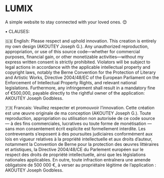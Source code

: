 # LUMIX
A simple website to stay connected with your loved ones. 😊

• CLAUSES:

🇬🇧 English:
Please respect and uphold innovation. This creation is entirely my own design (AKOUTEY Joseph G.). Any unauthorized reproduction, appropriation, or use of this source code—whether for commercial purposes, financial gain, or other monetizable activities—without my express written consent is strictly prohibited.
Violators will be subject to legal actions in accordance with the applicable intellectual property and copyright laws, notably the Berne Convention for the Protection of Literary and Artistic Works, Directive 2004/48/EC of the European Parliament on the Enforcement of Intellectual Property Rights, and relevant national legislations.
Furthermore, any infringement shall result in a mandatory fine of €500,000, payable directly to the rightful owner of the application: AKOUTEY Joseph Godbless.

🇫🇷 Francais:
Veuillez respecter et promouvoir l’innovation. Cette création est une œuvre originale de ma conception (AKOUTEY Joseph G.). Toute reproduction, appropriation ou utilisation non autorisée de ce code source — à des fins commerciales, lucratives ou toute forme de monétisation — sans mon consentement écrit explicite est formellement interdite.
Les contrevenants s’exposent à des poursuites judiciaires conformément aux lois en vigueur relatives à la propriété intellectuelle et aux droits d’auteur, notamment la Convention de Berne pour la protection des œuvres littéraires et artistiques, la Directive 2004/48/CE du Parlement européen sur le respect des droits de propriété intellectuelle, ainsi que les législations nationales applicables.
En outre, toute infraction entraînera une amende obligatoire de 500 000 €, à verser au propriétaire légitime de l’application : AKOUTEY Joseph Godbless.
